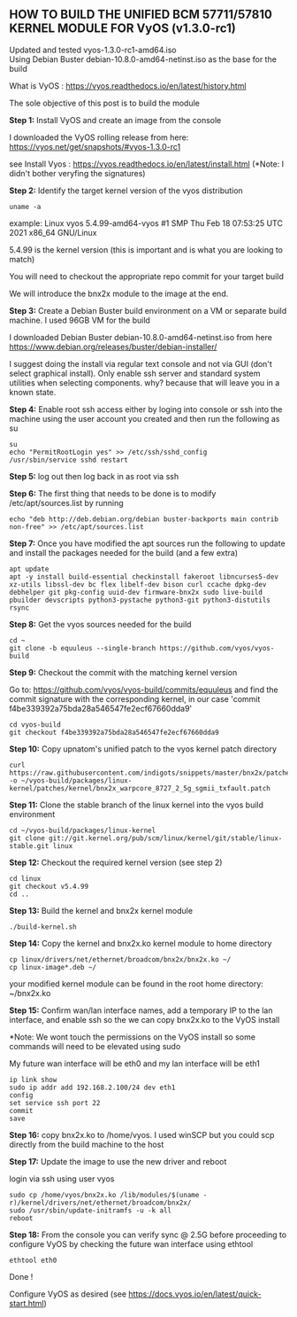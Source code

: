 ## HOW TO BUILD THE UNIFIED BCM 57711/57810 KERNEL MODULE FOR VyOS (v1.3.0-rc1)
Updated and tested vyos-1.3.0-rc1-amd64.iso\
Using Debian Buster debian-10.8.0-amd64-netinst.iso as the base for the build

What is VyOS : https://vyos.readthedocs.io/en/latest/history.html

The sole objective of this post is to build the module

<b>Step 1:</b> Install VyOS and create an image from the console

I downloaded the VyOS rolling release from here: https://vyos.net/get/snapshots/#vyos-1.3.0-rc1

see Install Vyos : https://vyos.readthedocs.io/en/latest/install.html (*Note: I didn't bother veryfing the signatures)

<b>Step 2:</b> Identify the target kernel version of the vyos distribution

    uname -a

example: Linux vyos 5.4.99-amd64-vyos #1 SMP Thu Feb 18 07:53:25 UTC 2021 x86_64 GNU/Linux

5.4.99 is the kernel version (this is important and is what you are looking to match)

You will need to checkout the appropriate repo commit for your target build

We will introduce the bnx2x module to the image at the end.

<b>Step 3:</b> Create a Debian Buster build environment on a VM or separate build machine. I used 96GB VM for the build

I downloaded Debian Buster debian-10.8.0-amd64-netinst.iso from here https://www.debian.org/releases/buster/debian-installer/

I suggest doing the install via regular text console and not via GUI (don't select graphical install).
Only enable ssh server and standard system utilities when selecting components.
why? because that will leave you in a known state.

<b>Step 4:</b> Enable root ssh access either by loging into console or ssh into the machine using the user account you created and then run the following as su

    su
    echo "PermitRootLogin yes" >> /etc/ssh/sshd_config
    /usr/sbin/service sshd restart

<b>Step 5:</b> log out then log back in as root via ssh

<b>Step 6:</b> The first thing that needs to be done is to modify /etc/apt/sources.list by running

    echo "deb http://deb.debian.org/debian buster-backports main contrib non-free" >> /etc/apt/sources.list
	
<b>Step 7:</b> Once you have modified the apt sources run the following to update and install the packages needed for the build (and a few extra)

    apt update
    apt -y install build-essential checkinstall fakeroot libncurses5-dev xz-utils libssl-dev bc flex libelf-dev bison curl ccache dpkg-dev debhelper git pkg-config uuid-dev firmware-bnx2x sudo live-build pbuilder devscripts python3-pystache python3-git python3-distutils rsync

<b>Step 8:</b> Get the vyos sources needed for the build

    cd ~
	git clone -b equuleus --single-branch https://github.com/vyos/vyos-build
	
<b>Step 9:</b> Checkout the commit with the matching kernel version

Go to: https://github.com/vyos/vyos-build/commits/equuleus and find the commit signature with the corresponding kernel, in our case 'commit f4be339392a75bda28a546547fe2ecf67660dda9'

    cd vyos-build
    git checkout f4be339392a75bda28a546547fe2ecf67660dda9

<b>Step 10:</b> Copy upnatom's unified patch to the vyos kernel patch directory 

    curl https://raw.githubusercontent.com/indigots/snippets/master/bnx2x/patches/git/bnx2x_warpcore_8727_2_5g_sgmii_txfault.patch -o ~/vyos-build/packages/linux-kernel/patches/kernel/bnx2x_warpcore_8727_2_5g_sgmii_txfault.patch

<b>Step 11:</b> Clone the stable branch of the linux kernel into the vyos build environment

    cd ~/vyos-build/packages/linux-kernel
	git clone git://git.kernel.org/pub/scm/linux/kernel/git/stable/linux-stable.git linux

<b>Step 12:</b> Checkout the required kernel version (see step 2)

    cd linux
    git checkout v5.4.99
    cd ..

<b>Step 13:</b> Build the kernel and bnx2x kernel module

    ./build-kernel.sh

<b>Step 14:</b> Copy the kernel and bnx2x.ko kernel module to home directory

    cp linux/drivers/net/ethernet/broadcom/bnx2x/bnx2x.ko ~/
    cp linux-image*.deb ~/

your modified kernel module can be found in the root home directory:\
~/bnx2x.ko

<b>Step 15:</b> Confirm wan/lan interface names, add a temporary IP to the lan interface, and enable ssh so the we can copy bnx2x.ko to the VyOS install

*Note: We wont touch the permissions on the VyOS install so some commands will need to be elevated using sudo

My future wan interface will be eth0 and my lan interface will be eth1

    ip link show
    sudo ip addr add 192.168.2.100/24 dev eth1
    config
    set service ssh port 22
    commit
    save

<b>Step 16:</b> copy bnx2x.ko to /home/vyos. I used winSCP but you could scp directly from the build machine to the host

<b>Step 17:</b> Update the image to use the new driver and reboot

login via ssh using user vyos

    sudo cp /home/vyos/bnx2x.ko /lib/modules/$(uname -r)/kernel/drivers/net/ethernet/broadcom/bnx2x/
    sudo /usr/sbin/update-initramfs -u -k all
    reboot

<b>Step 18:</b> From the console you can verify sync @ 2.5G before proceeding to configure VyOS by checking the future wan interface using ethtool

    ethtool eth0

Done !

Configure VyOS as desired (see https://docs.vyos.io/en/latest/quick-start.html)
